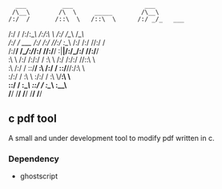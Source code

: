 
      ___          ___                    ___             
     /\__\        /\  \     _____        /\__\            
    /:/  /       /::\  \   /::\  \      /:/ _/_   ___     
   /:/  /       /:/\:\__\ /:/\:\  \    /:/ /\__\ /\__\    
  /:/  /  ___  /:/ /:/  //:/  \:\__\  /:/ /:/  //:/  /    
 /:/__/  /\__\/:/_/:/  //:/__/ \:|__|/:/_/:/  //:/__/     
 \:\  \ /:/  /\:\/:/  / \:\  \ /:/  /\:\/:/  //::\  \     
  \:\  /:/  /  \::/__/   \:\  /:/  /  \::/__//:/\:\  \    
   \:\/:/  /    \:\  \    \:\/:/  /    \:\  \\/__\:\  \   
    \::/  /      \:\__\    \::/  /      \:\__\    \:\__\  
     \/__/        \/__/     \/__/        \/__/     \/__/ 


## c pdf tool

A small and under development tool to modify pdf written in c.

### Dependency

- ghostscript

